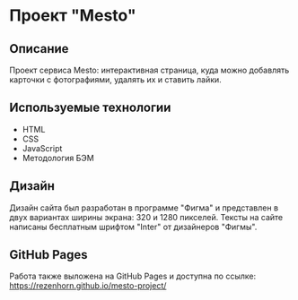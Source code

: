 # Проект "Mesto"
## Описание

Проект сервиса Mesto: интерактивная страница, куда можно добавлять карточки с фотографиями, удалять их и ставить лайки.

## Используемые технологии

- HTML
- CSS
- JavaScript
- Методология БЭМ

## Дизайн

Дизайн сайта был разработан в программе "Фигма" и представлен в двух вариантах ширины экрана: 320 и 1280 пикселей. Тексты на сайте написаны бесплатным шрифтом "Inter" от дизайнеров "Фигмы".

## GitHub Pages

Работа также выложена на GitHub Pages и доступна по ссылке: <https://rezenhorn.github.io/mesto-project/>